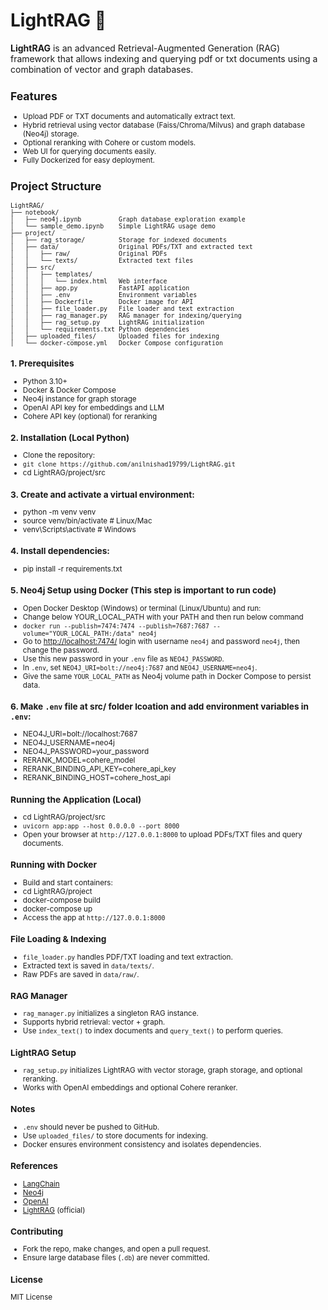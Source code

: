# LightRAG 🚀

**LightRAG** is an advanced Retrieval-Augmented Generation (RAG) framework that allows indexing and querying pdf or txt documents using a combination of vector and graph databases.

<small>
   
## Features
- Upload PDF or TXT documents and automatically extract text.
- Hybrid retrieval using vector database (Faiss/Chroma/Milvus) and graph database (Neo4j) storage.
- Optional reranking with Cohere or custom models.
- Web UI for querying documents easily.
- Fully Dockerized for easy deployment.

## Project Structure
```
LightRAG/
├── notebook/
│   ├── neo4j.ipynb          Graph database exploration example
│   └── sample_demo.ipynb    Simple LightRAG usage demo
├── project/
│   ├── rag_storage/         Storage for indexed documents
│   ├── data/                Original PDFs/TXT and extracted text
│   │   ├── raw/             Original PDFs
│   │   └── texts/           Extracted text files
│   ├── src/
│   │   ├── templates/
│   │   │   └── index.html   Web interface
│   │   ├── app.py           FastAPI application
│   │   ├── .env             Environment variables
│   │   ├── Dockerfile       Docker image for API
│   │   ├── file_loader.py   File loader and text extraction
│   │   ├── rag_manager.py   RAG manager for indexing/querying
│   │   ├── rag_setup.py     LightRAG initialization
│   │   └── requirements.txt Python dependencies
│   ├── uploaded_files/      Uploaded files for indexing
│   └── docker-compose.yml   Docker Compose configuration
```

### 1. Prerequisites
- Python 3.10+
- Docker & Docker Compose 
- Neo4j instance for graph storage
- OpenAI API key for embeddings and LLM
- Cohere API key (optional) for reranking

### 2. Installation (Local Python)
- Clone the repository:
- ```git clone https://github.com/anilnishad19799/LightRAG.git```
- cd LightRAG/project/src

### 3. Create and activate a virtual environment:
- python -m venv venv
- source venv/bin/activate   # Linux/Mac
- venv\Scripts\activate      # Windows

### 4. Install dependencies:
- pip install -r requirements.txt

### 5. Neo4j Setup using Docker (This step is important to run code)
- Open Docker Desktop (Windows) or terminal (Linux/Ubuntu) and run:
- Change below YOUR_LOCAL_PATH with your PATH and then run below command 
- `docker run --publish=7474:7474 --publish=7687:7687 --volume="YOUR_LOCAL_PATH:/data" neo4j`
- Go to [http://localhost:7474/](http://localhost:7474/) login with username `neo4j` and password `neo4j`, then change the password.  
- Use this new password in your `.env` file as `NEO4J_PASSWORD`.  
- In `.env`, set `NEO4J_URI=bolt://neo4j:7687` and `NEO4J_USERNAME=neo4j`.  
- Give the same `YOUR_LOCAL_PATH` as Neo4j volume path in Docker Compose to persist data.  

   
### 6. Make `.env` file at src/ folder lcoation and add environment variables in `.env`:
- NEO4J_URI=bolt://localhost:7687
- NEO4J_USERNAME=neo4j
- NEO4J_PASSWORD=your_password
- RERANK_MODEL=cohere_model
- RERANK_BINDING_API_KEY=cohere_api_key
- RERANK_BINDING_HOST=cohere_host_api

### Running the Application (Local) 
- cd LightRAG/project/src
- ```uvicorn app:app --host 0.0.0.0 --port 8000```
- Open your browser at ```http://127.0.0.1:8000``` to upload PDFs/TXT files and query documents.

### Running with Docker
- Build and start containers:
- cd LightRAG/project
- docker-compose build
- docker-compose up
- Access the app at ```http://127.0.0.1:8000```

### File Loading & Indexing
- `file_loader.py` handles PDF/TXT loading and text extraction.
- Extracted text is saved in `data/texts/`.
- Raw PDFs are saved in `data/raw/`.

### RAG Manager
- `rag_manager.py` initializes a singleton RAG instance.
- Supports hybrid retrieval: vector + graph.
- Use `index_text()` to index documents and `query_text()` to perform queries.

### LightRAG Setup
- `rag_setup.py` initializes LightRAG with vector storage, graph storage, and optional reranking.
- Works with OpenAI embeddings and optional Cohere reranker.

### Notes
- `.env` should never be pushed to GitHub.
- Use `uploaded_files/` to store documents for indexing.
- Docker ensures environment consistency and isolates dependencies.

### References
- [LangChain](https://www.langchain.com/)
- [Neo4j](https://neo4j.com/)
- [OpenAI](https://openai.com/)
- [LightRAG](https://github.com/HKUDS/LightRAG) (official)

### Contributing
- Fork the repo, make changes, and open a pull request.
- Ensure large database files (`.db`) are never committed.

### License
MIT License

</small>
